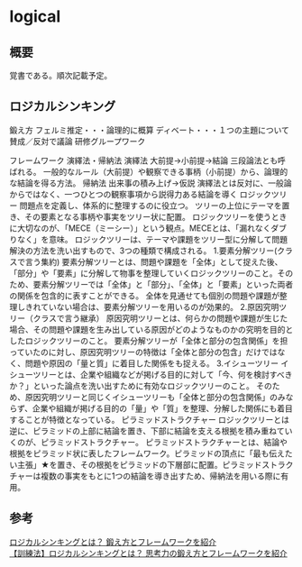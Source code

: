 # logical

## 概要
覚書である。順次記載予定。

## ロジカルシンキング

鍛え方
    フェルミ推定・・・論理的に概算
    ディベート・・・１つの主題について賛成／反対で議論
    研修グループワーク

フレームワーク
    演繹法・帰納法
        演繹法
            大前提→小前提→結論
            三段論法とも呼ばれる。
            一般的なルール（大前提）や観察できる事柄（小前提）から、論理的な結論を得る方法。
        帰納法
            出来事の積み上げ→仮説
            演繹法とは反対に、一般論からではなく、一つひとつの観察事項から説得力ある結論を導く
    ロジックツリー
        問題点を定義し、体系的に整理するのに役立つ。
        ツリーの上位にテーマを置き、その要素となる事柄や事実をツリー状に配置。
        ロジックツリーを使うときに大切なのが、「MECE（ミーシー）」という観点。MECEとは、「漏れなくダブりなく」を意味。
        ロジックツリーは、テーマや課題をツリー型に分解して問題解決の方法を洗い出すもので、3つの種類で構成される。
            1.要素分解ツリー(クラスで言う集約)
                要素分解ツリーとは、問題や課題を「全体」として捉えた後、「部分」や「要素」に分解して物事を整理していくロジックツリーのこと。そのため、要素分解ツリーでは「全体」と「部分」、「全体」と「要素」といった両者の関係を包含的に表すことができる。
                全体を見通せても個別の問題や課題が整理しきれていない場合は、要素分解ツリーを用いるのが効果的。
            2.原因究明ツリー（クラスで言う継承）
                原因究明ツリーとは、何らかの問題や課題が生じた場合、その問題や課題を生み出している原因がどのようなものかの究明を目的としたロジックツリーのこと。
                要素分解ツリーが「全体と部分の包含関係」を担っていたのに対し、原因究明ツリーの特徴は「全体と部分の包含」だけではなく、問題や原因の「量と質」に着目した関係をも捉える。
            3.イシューツリー
                イシューツリーとは、企業や組織などが掲げる目的に対して「今、何を検討すべきか？」といった論点を洗い出すために有効なロジックツリーのこと。
                そのため、原因究明ツリーと同じくイシューツリーも「全体と部分の包含関係」のみならず、企業や組織が掲げる目的の「量」や「質」を整理、分解した関係にも着目することが特徴となっている。
    ピラミッドストラクチャー
        ロジックツリーとは逆に、ピラミッドの上部に結論を置き、下部に結論を支える根拠を積み重ねていくのが、ピラミッドストラクチャー。
        ピラミッドストラクチャーとは、結論や根拠をピラミッド状に表したフレームワーク。ピラミッドの頂点に「最も伝えたい主張」★を置き、その根拠をピラミッドの下層部に配置。ピラミッドストラクチャーは複数の事実をもとに1つの結論を導き出すため、帰納法を用いる際に有用。
        


## 参考
[ロジカルシンキングとは？ 鍛え方とフレームワークを紹介](https://www.recurrent.jp/articles/what-is-logicalthinking)  
[【訓練法】ロジカルシンキングとは？ 思考力の鍛え方とフレームワークを紹介](https://www.kaonavi.jp/dictionary/logical-thinking/  )